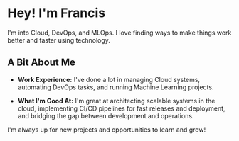 # Hey! I'm Francis

I'm into Cloud, DevOps, and MLOps. I love finding ways to make things work better and faster using technology.

## A Bit About Me

-  **Work Experience:** I've done a lot in managing Cloud systems, automating DevOps tasks, and running Machine Learning projects.
  
-  **What I'm Good At:** I'm great at architecting scalable systems in the cloud, implementing CI/CD pipelines for fast releases and deployment, and bridging the gap between development and operations.

I'm always up for new projects and opportunities to learn and grow!
